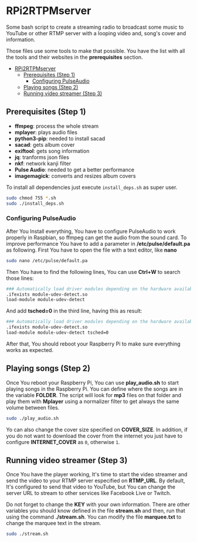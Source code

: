 # RPi2RTPMserver

Some bash script to create a streaming radio to broadcast some music to YouTube or other RTMP server with a looping video and, song's cover and information.

Those files use some tools to make that possible. You have the list with all the tools and their websites in the **prerequisites** section.

- [RPi2RTPMserver](#rpi2rtpmserver)
  - [Prerequisites (Step 1)](#prerequisites-step-1)
    - [Configuring PulseAudio](#configuring-pulseaudio)
  - [Playing songs (Step 2)](#playing-songs-step-2)
  - [Running video streamer (Step 3)](#running-video-streamer-step-3)

## Prerequisites (Step 1)

* **ffmpeg**: process the whole stream
* **mplayer**: plays audio files
* **python3-pip**: needed to install sacad
* **sacad**: gets album cover
* **exiftool**: gets song information
* **jq**: tranforms json files
* **nkf**: network kanji filter
* **Pulse Audio**: needed to get a better performance
* **imagemagick**: converts and resizes album covers

To install all dependencies just execute `install_deps.sh` as super user.

```bash
sudo chmod 755 *.sh
sudo ./install_deps.sh
```

### Configuring PulseAudio

After You Install everything, You have to configure PulseAudio to work properly in Raspbian, so ffmpeg can get the audio from the sound card. To improve performance You have to add a parameter in **/etc/pulse/default.pa** as following. First You have to open the file with a text editor, like **nano**

```bash
sudo nano /etc/pulse/default.pa
```

Then You have to find the following lines, You can use **Ctrl+W** to search those lines:

```bash
### Automatically load driver modules depending on the hardware available
.ifexists module-udev-detect.so
load-module module-udev-detect
```

And add **tsched=0**  in the third line, having this as result:

```bash
### Automatically load driver modules depending on the hardware available
.ifexists module-udev-detect.so
load-module module-udev-detect tsched=0
```

After that, You should reboot your Raspberry Pi to make sure everything works as expected.

## Playing songs (Step 2)

Once You reboot your Raspberry Pi, You can use **play_audio.sh** to start playing songs in the Raspberry Pi. You can define where the songs are in the variable **FOLDER**. The script will look for **mp3** files on that folder and play them with **Mplayer** using a normalizer filter to get always the same volume between files.

```bash
sudo ./play_audio.sh
```

Yo can also change the cover size specified on **COVER_SIZE**. In addition, if you do not want to download the cover from the internet you just have to configure **INTERNET_COVER** as ``0``, otherwise ``1``.

## Running video streamer (Step 3)

Once You have the player working, It's time to start the video streamer and send the video to your RTMP server especified on **RTMP_URL**. By default, It's configured to send that video to YouTube, but You can change the server URL to stream to other services like Facebook Live or Twitch.

Do not forget to change the **KEY** with your own information. There are other variables you should know defined in the file **stream.sh** and then, run that using the command **./stream.sh**. You can modify the file **marquee.txt** to change the marquee text in the stream.

```bash
sudo ./stream.sh
```

<!--## YouTube livestream test

[![YouTube ended LiveStream test](https://img.youtube.com/vi/YBMZCERdZpk/0.jpg)](https://www.youtube.com/watch?v=YBMZCERdZpk "YouTube ended LiveStream test")

## Demo files

* **video.mp4** [Motion Places - Free Stock Video](https://www.pexels.com/@motion-places-free-stock-video-701499)
-->

